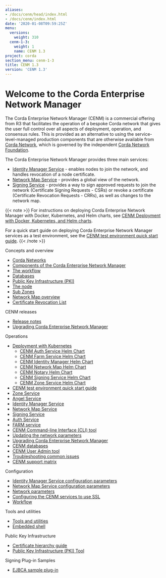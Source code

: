 ```yaml
---
aliases:
- /docs/cenm/head/index.html
- /docs/cenm/index.html
date: '2020-01-08T09:59:25Z'
menu:
  versions:
    weight: 310
  cenm-1-3:
    weight: 1
    name: CENM 1.3
project: corda
section_menu: cenm-1-3
title: CENM 1.3
version: 'CENM 1.3'
---
```


# Welcome to the Corda Enterprise Network Manager

The Corda Enterprise Network Manager (CENM) is a commercial offering from R3 that facilitates the operation of a bespoke
Corda network that gives the user full control over all aspects of deployment, operation, and consensus rules.
This is provided as an alternative to using the service-level-managed production components
that are otherwise available from [Corda Network](https://corda.network), which is governed by the independent
[Corda Network Foundation](https://corda.network/).

The Corda Enterprise Network Manager provides three main services:

* [Identity Manager Service](identity-manager.md) - enables nodes to join the network, and handles revocation of a node certificate.
* [Network Map Service](network-map.md) - provides a global view of the network.
* [Signing Service](signing-service.md) - provides a way to sign approved requests to join the network (Certificate Signing Requests - CSRs) or revoke a certificate (Certificate Revocation Requests - CRRs), as well as changes to the network map.

{{< note >}}
For instructions on deploying Corda Enterprise Network Manager with Docker, Kubernetes, and Helm charts, see [CENM Deployment with Docker, Kubernetes, and Helm charts](deployment-kubernetes.md).

For a quick start guide on deploying Corda Enterprise Network Manager services as a test environment, see the [CENM test environment quick start guide](quick-start.md).
{{< /note >}}

Concepts and overview

* [Corda Networks](corda-networks.md)
* [Components of the Corda Enterprise Network Manager](enm-components.md)
* [The workflow](enm-components.md#the-workflow)
* [Databases](enm-components.md#databases)
* [Public Key Infrastructure (PKI)](enm-components.md#public-key-infrastructure-pki)
* [The node](enm-components.md#the-node)
* [Sub Zones](sub-zones.md)
* [Network Map overview](network-map-overview.md)
* [Certificate Revocation List](certificate-revocation.md)

CENM releases

* [Release notes](release-notes.md)
* [Upgrading Corda Enterprise Network Manager](upgrade-notes.md)

Operations

* [Deployment with Kubernetes](deployment-kubernetes.md)
  * [CENM Auth Service Helm Chart](deployment-kubernetes-auth.md)
  * [CENM Farm Service Helm Chart](deployment-kubernetes-farm.md)
  * [CENM Identity Manager Helm Chart](deployment-kubernetes-idman.md)
  * [CENM Network Map Helm Chart](deployment-kubernetes-nmap.md)
  * [CENM Notary Helm Chart](deployment-kubernetes-notary.md)
  * [CENM Signing Service Helm Chart](deployment-kubernetes-signer.md)
  * [CENM Zone Service Helm Chart](deployment-kubernetes-zone.md)
* [CENM test environment quick start guide](quick-start.md)
* [Zone Service](zone-service.md)
* [Angel Service](angel-service.md)
* [Identity Manager Service](identity-manager.md)
* [Network Map Service](network-map.md)
* [Signing Service](signing-service.md)
* [Auth Service](auth-service.md)
* [FARM service](gateway-service.md)
* [CENM Command-line Interface (CLI) tool](cenm-cli-tool.md)
* [Updating the network parameters](updating-network-parameters.md)
* [Upgrading Corda Enterprise Network Manager](upgrade-notes.md)
* [CENM databases](database-set-up.md)
* [CENM User Admin tool](user-admin.md)
* [Troubleshooting common issues](troubleshooting-common-issues.md)
* [CENM support matrix](cenm-support-matrix.md)

Configuration

* [Identity Manager Service configuration parameters](config-identity-manager-parameters.md)
* [Network Map Service configuration parameters](config-network-map-parameters.md)
* [Network parameters](config-network-parameters.md)
* [Configuring the CENM services to use SSL](enm-with-ssl.md)
* [Workflow](workflow.md)

Tools and utilities

* [Tools and utilities](tools-index.md)
* [Embedded shell](shell.md)

Public Key Infrastructure

* [Certificate hierarchy guide](pki-guide.md)
* [Public Key Infrastructure (PKI) Tool](pki-tool.md)

Signing Plug-in Samples

* [EJBCA sample plug-in](ejbca-plugin.md)
